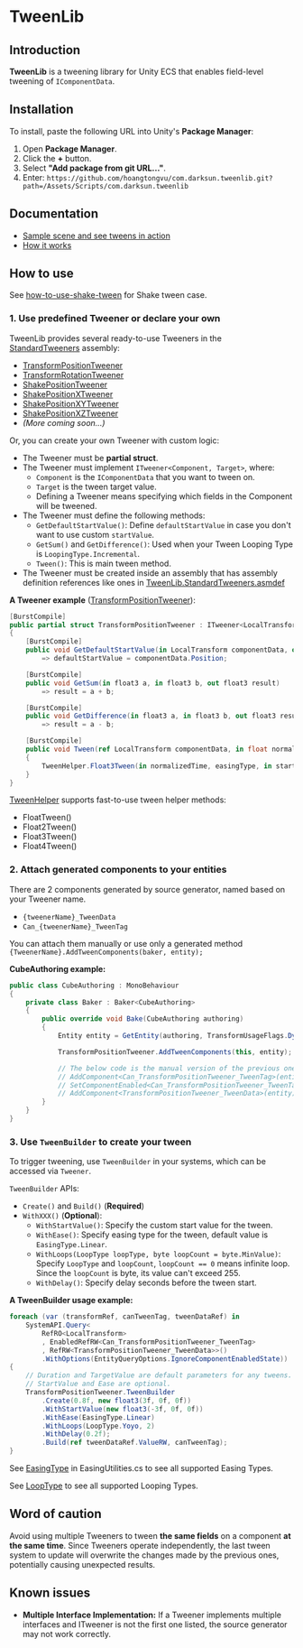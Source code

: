 # TweenLib

## Introduction

**TweenLib** is a tweening library for Unity ECS that enables field-level tweening of `IComponentData`.

## Installation

To install, paste the following URL into Unity's **Package Manager**:

1. Open **Package Manager**.
2. Click the **+** button.
3. Select **"Add package from git URL..."**.
4. Enter: `https://github.com/hoangtongvu/com.darksun.tweenlib.git?path=/Assets/Scripts/com.darksun.tweenlib`

## Documentation

- [Sample scene and see tweens in action](Assets/Scripts/com.darksun.tweenlib/Documentation~/see-tweens-in-action.md)
- [How it works](Assets/Scripts/com.darksun.tweenlib/Documentation~/how-it-works.md)

## How to use

See [how-to-use-shake-tween](Assets/Scripts/com.darksun.tweenlib/Documentation~/how-to-use-shake-tween.md) for Shake tween case.

### 1. Use predefined Tweener or declare your own

TweenLib provides several ready-to-use Tweeners in the [StandardTweeners](Assets/Scripts/com.darksun.tweenlib/StandardTweeners) assembly:
- [TransformPositionTweener](Assets/Scripts/com.darksun.tweenlib/StandardTweeners/TransformPositionTweener.cs)
- [TransformRotationTweener](Assets/Scripts/com.darksun.tweenlib/StandardTweeners/TransformRotationTweener.cs)
- [ShakePositionTweener](Assets/Scripts/com.darksun.tweenlib/StandardTweeners/ShakePositionTweeners/ShakePositionTweener.cs)
- [ShakePositionXTweener](Assets/Scripts/com.darksun.tweenlib/StandardTweeners/ShakePositionTweeners/ShakePositionXTweener.cs)
- [ShakePositionXYTweener](Assets/Scripts/com.darksun.tweenlib/StandardTweeners/ShakePositionTweeners/ShakePositionXYTweener.cs)
- [ShakePositionXZTweener](Assets/Scripts/com.darksun.tweenlib/StandardTweeners/ShakePositionTweeners/ShakePositionXZTweener.cs)
- *(More coming soon...)*

Or, you can create your own Tweener with custom logic:
- The Tweener must be **partial struct**.
- The Tweener must implement `ITweener<Component, Target>`, where:
    - `Component` is the `IComponentData` that you want to tween on.
    - `Target` is the tween target value.
    - Defining a Tweener means specifying which fields in the Component will be tweened.
- The Tweener must define the following methods:
    - `GetDefaultStartValue()`: Define `defaultStartValue` in case you don't want to use custom `startValue`.
    - `GetSum()` and `GetDifference()`: Used when your Tween Looping Type is `LoopingType.Incremental`.
    - `Tween()`: This is main tween method.
- The Tweener must be created inside an assembly that has assembly definition references like ones in [TweenLib.StandardTweeners.asmdef](Assets/Scripts/com.darksun.tweenlib/StandardTweeners/TweenLib.StandardTweeners.asmdef)

**A Tweener example** ([TransformPositionTweener](Assets/Scripts/com.darksun.tweenlib/StandardTweeners/TransformPositionTweener.cs)):
```cs
[BurstCompile]
public partial struct TransformPositionTweener : ITweener<LocalTransform, float3>
{
    [BurstCompile]
    public void GetDefaultStartValue(in LocalTransform componentData, out float3 defaultStartValue)
        => defaultStartValue = componentData.Position;

    [BurstCompile]
    public void GetSum(in float3 a, in float3 b, out float3 result)
        => result = a + b;

    [BurstCompile]
    public void GetDifference(in float3 a, in float3 b, out float3 result)
        => result = a - b;

    [BurstCompile]
    public void Tween(ref LocalTransform componentData, in float normalizedTime, EasingType easingType, in float3 startValue, in float3 target)
    {
        TweenHelper.Float3Tween(in normalizedTime, easingType, in startValue, in target, out componentData.Position);
    }
}
```

[TweenHelper](Assets/Scripts/com.darksun.tweenlib/Utilities/Helpers/TweenHelper.cs) supports fast-to-use tween helper methods:
- FloatTween()
- Float2Tween()
- Float3Tween()
- Float4Tween()

### 2. Attach generated components to your entities

There are 2 components generated by source generator, named based on your Tweener name.
- `{tweenerName}_TweenData`
- `Can_{tweenerName}_TweenTag`

You can attach them manually or use only a generated method `{TweenerName}.AddTweenComponents(baker, entity);`

**CubeAuthoring example:**
```cs
public class CubeAuthoring : MonoBehaviour
{
    private class Baker : Baker<CubeAuthoring>
    {
        public override void Bake(CubeAuthoring authoring)
        {
            Entity entity = GetEntity(authoring, TransformUsageFlags.Dynamic);

            TransformPositionTweener.AddTweenComponents(this, entity);

            // The below code is the manual version of the previous one
            // AddComponent<Can_TransformPositionTweener_TweenTag>(entity);
            // SetComponentEnabled<Can_TransformPositionTweener_TweenTag>(entity, false);
            // AddComponent<TransformPositionTweener_TweenData>(entity);
        }
    }
}
```

### 3. Use `TweenBuilder` to create your tween

To trigger tweening, use `TweenBuilder` in your systems, which can be accessed via `Tweener`.

`TweenBuilder` APIs:

- `Create()` and `Build()` (**Required**)
- `WithXXX()` (**Optional**):
    - `WithStartValue()`: Specify the custom start value for the tween.
    - `WithEase()`: Specify easing type for the tween, default value is `EasingType.Linear`.
    - `WithLoops(LoopType loopType, byte loopCount = byte.MinValue)`: Specify `LoopType` and `loopCount`, `loopCount == 0` means infinite loop. Since the `loopCount` is byte, its value can't exceed 255.
    - `WithDelay()`: Specify delay seconds before the tween start.

**A TweenBuilder usage example:**
```cs
foreach (var (transformRef, canTweenTag, tweenDataRef) in
    SystemAPI.Query<
        RefRO<LocalTransform>
        , EnabledRefRW<Can_TransformPositionTweener_TweenTag>
        , RefRW<TransformPositionTweener_TweenData>>()
        .WithOptions(EntityQueryOptions.IgnoreComponentEnabledState))
{
    // Duration and TargetValue are default parameters for any tweens.
    // StartValue and Ease are optional.
    TransformPositionTweener.TweenBuilder
        .Create(0.8f, new float3(3f, 0f, 0f))
        .WithStartValue(new float3(-3f, 0f, 0f))
        .WithEase(EasingType.Linear)
        .WithLoops(LoopType.Yoyo, 2)
        .WithDelay(0.2f);
        .Build(ref tweenDataRef.ValueRW, canTweenTag);
}
```

See [EasingType](Assets/Scripts/com.darksun.tweenlib/Utilities/EasingUtilities.cs) in EasingUtilities.cs to see all supported Easing Types.

See [LoopType](Assets/Scripts/com.darksun.tweenlib/Commons/LoopType.cs) to see all supported Looping Types.

## Word of caution

Avoid using multiple Tweeners to tween **the same fields** on a component **at the same time**. Since Tweeners operate independently, the last tween system to update will overwrite the changes made by the previous ones, potentially causing unexpected results.

## Known issues

- **Multiple Interface Implementation:** If a Tweener implements multiple interfaces and ITweener is not the first one listed, the source generator may not work correctly.